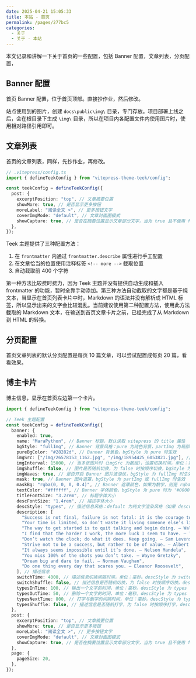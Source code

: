 ```yaml
---
date: 2025-04-21 15:05:33
title: 本站 - 首页
permalink: /pages/277bc5
categories:
  - 关于
  - 关于 - 本站
---
```


本文记录和讲解一下关于首页的一些配置，包括 Banner 配置，文章列表，分页配置，

<!-- more -->

## Banner 配置

首页 Banner 配置，位于首页顶部。直接抄作业，然后修改。

站点使用到的图片，创建 `docs\public\img\` 目录，专门存放。项目部署上线之后，会在根目录下生成 `\img\` 目录，所以在项目内各配置文件内使用图片时，使用相对路径引用即可。

## 文章列表

首页的文章列表，同样，先抄作业，再修改。

```ts
// .vitepress/config.ts
import { defineTeekConfig } from "vitepress-theme-teek/config";

const teekConfig = defineTeekConfig({
  post: {
    excerptPosition: "top", // 文章摘要位置
    showMore: true, // 是否显示更多按钮
    moreLabel: "阅读全文 >", // 更多按钮文字
    coverImgMode: "default", // 文章封面图模式
    showCapture: true, // 是否在摘要位置显示文章部分文字，当为 true 且不使用 frontmatter.describe 和 <!-- more --> 时，会自动截取前 400 个字符作为摘要
  },
});
```

Teek 主题提供了三种配置方法：

1. 在 `frontmatter` 内通过 `frontmatter.describe` 属性进行手工配置
2. 在文章恰当的位置使用注释标签 `<!-- more -->` 截取位置
3. 自动截取前 400 个字符

第一种方法比较费时费力，因为 Teek 主题并没有提供自动生成和插入 frontmatter 的功能，暂时全靠手动添加。第三种方法自动截取的文字都是基于纯文本，当显示在首页列表卡片中时，Markdown 的语法并没有解析成 HTML 标签，所以显示出来的文字会比较混乱。当前建议使用第二种配置方法，使用此方法截取的 Markdown 文本，在输送到首页文章卡片之前，已经完成了从 Markdown 到 HTML 的转换。

## 分页配置

首页文章列表的默认分页配置是每页 10 篇文章，可以尝试配置成每页 20 篇，看看效果。

## 博主卡片

博主信息，显示在首页左边第一个卡片。

```ts
import { defineTeekConfig } from "vitepress-theme-teek/config";

// Teek 主题配置
const teekConfig = defineTeekConfig({
  banner: {
    enabled: true,
    name: "MaraPython", // Banner 标题，默认读取 vitepress 的 title 属性
    bgStyle: "fullImg", // Banner 背景风格：pure 为纯色背景，partImg 为局部图片背景，fullImg 为全屏图片背景
    pureBgColor: "#28282d", // Banner 背景色，bgStyle 为 pure 时生效
    imgSrc: ["/img/26578153_1162.jpg", "/img/18954425_6053821.jpg"], // Banner 图片链接。bgStyle 为 partImg 或 fullImg 时生效
    imgInterval: 15000, // 当多张图片时（imgSrc 为数组），设置切换时间，单位：毫秒
    imgShuffle: false, // 图片是否随机切换，为 false 时按顺序切换，bgStyle 为 partImg 或 fullImg 时生效
    imgWaves: true, // 是否开启 Banner 图片波浪纹，bgStyle 为 fullImg 时生效
    mask: true, // Banner 图片遮罩，bgStyle 为 partImg 或 fullImg 时生效
    maskBg: "rgba(0, 0, 0, 0.4)", // Banner 遮罩颜色，如果为数字，则是 rgba(0, 0, 0, ${maskBg})，如果为字符串，则作为背景色。bgStyle 为 partImg 或 fullImg 且 mask 为 true 时生效
    textColor: "#ffffff", // Banner 字体颜色，bgStyle 为 pure 时为 '#000000'，其他为 '#ffffff'
    titleFontSize: "3.2rem", // 标题字体大小
    descFontSize: "1.4rem", // 描述字体大小
    descStyle: "types", // 描述信息风格：default 为纯文字渲染风格（如果 description 为数组，则取第一个），types 为文字打印风格，switch 为文字切换风格
    description: [
      "Success is not final, failure is not fatal: it is the courage to continue that counts. — Winston Churchill",
      "Your time is limited, so don’t waste it living someone else’s life. — Steve Jobs",
      "The way to get started is to quit talking and begin doing. — Walt Disney",
      "I find that the harder I work, the more luck I seem to have. — Thomas Jefferson",
      "Don’t watch the clock; do what it does. Keep going. — Sam Levenson",
      "Strive not to be a success, but rather to be of value. — Albert Einstein",
      "It always seems impossible until it’s done. — Nelson Mandela",
      "You miss 100% of the shots you don’t take. — Wayne Gretzky",
      "Dream big and dare to fail. — Norman Vaughan",
      "Do one thing every day that scares you. — Eleanor Roosevelt",
    ], // 描述信息
    switchTime: 4000, // 描述信息切换间隔时间，单位：毫秒。descStyle 为 switch 时生效
    switchShuffle: false, // 描述信息是否随机切换，为 false 时按顺序切换。descStyle 为 switch 时生效
    typesInTime: 100, // 输出一个文字的时间，单位：毫秒。descStyle 为 types 时生效
    typesOutTime: 50, // 删除一个文字的时间，单位：毫秒。descStyle 为 types 时生效
    typesNextTime: 800, // 打字与删字的间隔时间，单位：毫秒。descStyle 为 types 时生效
    typesShuffle: false, // 描述信息是否随机打字，为 false 时按顺序打字，descStyle 为 types 时生效
  },
  post: {
    excerptPosition: "top", // 文章摘要位置
    showMore: true, // 是否显示更多按钮
    moreLabel: "阅读全文 >", // 更多按钮文字
    coverImgMode: "default", // 文章封面图模式
    showCapture: true, // 是否在摘要位置显示文章部分文字，当为 true 且不使用 frontmatter.describe 和 <!-- more --> 时，会自动截取前 400 个字符作为摘要
  },
  page: {
    pageSize: 20,
  },
});
```
